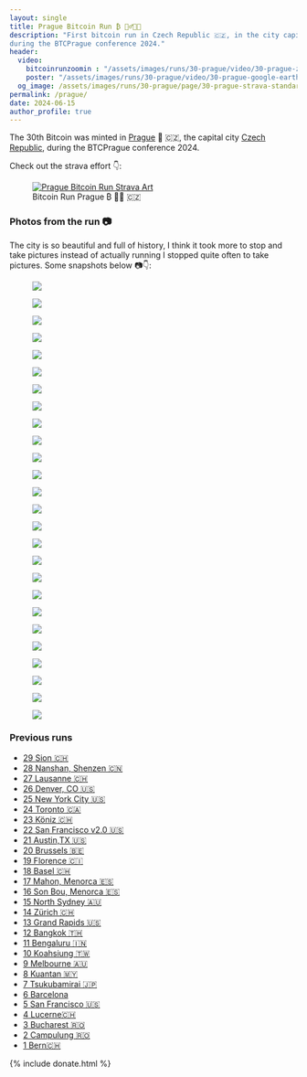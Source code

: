 ```yaml
---
layout: single
title: Prague Bitcoin Run ₿ 🏃‍♂️🇨🇿
description: "First bitcoin run in Czech Republic ️🇨🇿, in the city capital Prague. This was minted 
during the BTCPrague conference 2024."
header:
  video:
    bitcoinrunzoomin : "/assets/images/runs/30-prague/video/30-prague-zoomin-compressed-1080p.mp4"
    poster: "/assets/images/runs/30-prague/video/30-prague-google-earth-day-LABEL-1080p.jpg"
  og_image: /assets/images/runs/30-prague/page/30-prague-strava-standard-label-1400x900.jpg
permalink: /prague/
date: 2024-06-15
author_profile: true
---
```


The 30th Bitcoin  was minted in [Prague](https://en.wikipedia.org/wiki/Prague) 🎉 🇨🇿,
the capital city [Czech Republic](https://en.wikipedia.org/wiki/Czech_Republic), during the BTCPrague conference 2024.

Check out the strava effort 👇:

<figure class="image">
  <a href="https://www.strava.com/activities/11655057206">
    <img src="/assets/images/runs/30-prague/page/30-prague-strava-standard-label-1400x900.jpg" alt="Prague Bitcoin Run Strava Art">
  </a>
  <figcaption>Bitcoin Run Prague ₿ 🏃‍♂️ 🇨🇿</figcaption>
</figure>


### Photos from the run 📷

The city is so beautiful and full of history, I think it took more to stop and take pictures instead of
actually running I stopped quite often to take pictures. Some snapshots below 📷👇:

<figure class="image">
  <a href="/assets/images/runs/30-prague/city/1-overlay-1200x900.jpg">
    <img src="/assets/images/runs/30-prague/city/1-overlay-1200x900.jpg">
  </a>
</figure>

<figure class="image">
  <a href="/assets/images/runs/30-prague/city/2-overlay-1200x900.jpg">
    <img src="/assets/images/runs/30-prague/city/2-overlay-1200x900.jpg">
  </a>
</figure>

<figure class="image">
  <a href="/assets/images/runs/30-prague/city/3-overlay-1200x900.jpg">
    <img src="/assets/images/runs/30-prague/city/3-overlay-1200x900.jpg">
  </a>
</figure>

<figure class="image">
  <a href="/assets/images/runs/30-prague/city/4-overlay-1200x900.jpg">
    <img src="/assets/images/runs/30-prague/city/4-overlay-1200x900.jpg">
  </a>
</figure>

<figure class="image">
  <a href="/assets/images/runs/30-prague/city/5-overlay-1200x900.jpg">
    <img src="/assets/images/runs/30-prague/city/5-overlay-1200x900.jpg">
  </a>
</figure>

<figure class="image">
  <a href="/assets/images/runs/30-prague/city/6-overlay-1200x900.jpg">
    <img src="/assets/images/runs/30-prague/city/6-overlay-1200x900.jpg">
  </a>
</figure>

<figure class="image">
  <a href="/assets/images/runs/30-prague/city/7-overlay-1200x900.jpg">
    <img src="/assets/images/runs/30-prague/city/7-overlay-1200x900.jpg">
  </a>
</figure>

<figure class="image">
  <a href="/assets/images/runs/30-prague/city/8-overlay-1200x900.jpg">
    <img src="/assets/images/runs/30-prague/city/8-overlay-1200x900.jpg">
  </a>
</figure>

<figure class="image">
  <a href="/assets/images/runs/30-prague/city/9-overlay-1200x900.jpg">
    <img src="/assets/images/runs/30-prague/city/9-overlay-1200x900.jpg">
  </a>
</figure>

<figure class="image">
  <a href="/assets/images/runs/30-prague/city/10-overlay-1200x900.jpg">
    <img src="/assets/images/runs/30-prague/city/10-overlay-1200x900.jpg">
  </a>
</figure>

<figure class="image">
  <a href="/assets/images/runs/30-prague/city/11-overlay-1200x900.jpg">
    <img src="/assets/images/runs/30-prague/city/11-overlay-1200x900.jpg">
  </a>
</figure>

<figure class="image">
  <a href="/assets/images/runs/30-prague/city/12-overlay-1200x900.jpg">
    <img src="/assets/images/runs/30-prague/city/12-overlay-1200x900.jpg">
  </a>
</figure>

<figure class="image">
  <a href="/assets/images/runs/30-prague/city/13-overlay-1200x1027.jpg">
    <img src="/assets/images/runs/30-prague/city/13-overlay-1200x1027.jpg">
  </a>
</figure>

<figure class="image">
  <a href="/assets/images/runs/30-prague/city/14-overlay-1200x900.jpg">
    <img src="/assets/images/runs/30-prague/city/14-overlay-1200x900.jpg">
  </a>
</figure>

<figure class="image">
  <a href="/assets/images/runs/30-prague/city/15-overlay-1200x900.jpg">
    <img src="/assets/images/runs/30-prague/city/15-overlay-1200x900.jpg">
  </a>
</figure>

<figure class="image">
  <a href="/assets/images/runs/30-prague/city/16-overlay-1200x900.jpg">
    <img src="/assets/images/runs/30-prague/city/16-overlay-1200x900.jpg">
  </a>
</figure>

<figure class="image">
  <a href="/assets/images/runs/30-prague/city/17-overlay-1200x900.jpg">
    <img src="/assets/images/runs/30-prague/city/17-overlay-1200x900.jpg">
  </a>
</figure>

<figure class="image">
  <a href="/assets/images/runs/30-prague/city/18-overlay-1200x900.jpg">
    <img src="/assets/images/runs/30-prague/city/18-overlay-1200x900.jpg">
  </a>
</figure>

<figure class="image">
  <a href="/assets/images/runs/30-prague/city/19-overlay-1200x900.jpg">
    <img src="/assets/images/runs/30-prague/city/19-overlay-1200x900.jpg">
  </a>
</figure>

<figure class="image">
  <a href="/assets/images/runs/30-prague/city/20-overlay-1200x900.jpg">
    <img src="/assets/images/runs/30-prague/city/20-overlay-1200x900.jpg">
  </a>
</figure>

<figure class="image">
  <a href="/assets/images/runs/30-prague/city/21-overlay-1200x900.jpg">
    <img src="/assets/images/runs/30-prague/city/21-overlay-1200x900.jpg">
  </a>
</figure>

<figure class="image">
  <a href="/assets/images/runs/30-prague/city/22-overlay-1200x900.jpg">
    <img src="/assets/images/runs/30-prague/city/22-overlay-1200x900.jpg">
  </a>
</figure>

<figure class="image">
  <a href="/assets/images/runs/30-prague/city/23-overlay-1200x900.jpg">
    <img src="/assets/images/runs/30-prague/city/23-overlay-1200x900.jpg">
  </a>
</figure>

<figure class="image">
  <a href="/assets/images/runs/30-prague/city/24-overlay-1200x900.jpg">
    <img src="/assets/images/runs/30-prague/city/24-overlay-1200x900.jpg">
  </a>
</figure>

<figure class="image">
  <a href="/assets/images/runs/30-prague/city/25-overlay-1200x1600.jpg">
    <img src="/assets/images/runs/30-prague/city/25-overlay-1200x1600.jpg">
  </a>
</figure>

<figure class="image">
  <a href="/assets/images/runs/30-prague/city/26-overlay-1200x900.jpg">
    <img src="/assets/images/runs/30-prague/city/26-overlay-1200x900.jpg">
  </a>
</figure>

### Previous runs

- [29 Sion 🇨🇭](/sion)
- [28 Nanshan, Shenzen 🇨🇳](/shenzen/nanshan)
- [27 Lausanne 🇨🇭](/lausanne)
- [26 Denver, CO 🇺🇸](/denver)
- [25 New York City 🇺🇸](/nyc)
- [24 Toronto 🇨🇦](/toronto)
- [23 Köniz 🇨🇭](/koeniz)
- [22 San Francisco v2.0 🇺🇸](/san-francisco-v2)
- [21 Austin,TX 🇺🇸](/austin)
- [20 Brussels 🇧🇪](/bruxelles)
- [19 Florence 🇨🇮](/florence)
- [18 Basel 🇨🇭](/basel)
- [17 Mahon, Menorca 🇪🇸](/mahon)
- [16 Son Bou, Menorca 🇪🇸](/son-bou)
- [15 North Sydney 🇦🇺](/north-sydney)
- [14 Zürich 🇨🇭](/zuerich)
- [13 Grand Rapids️ 🇺🇸](/grand-rapids)
- [12 Bangkok️ 🇹🇭](/bangkok)
- [11 Bengaluru 🇮🇳](/bengaluru)
- [10 Koahsiung 🇹🇼](/kaohsiung)
- [9 Melbourne 🇦🇺](/melbourne)
- [8 Kuantan 🇲🇾](/kuantan)
- [7 Tsukubamirai 🇯🇵](/tsukubamirai)
- [6 Barcelona](/barcelona)
- [5 San Francisco 🇺🇸](/san-francisco)
- [4 Lucerne🇨🇭](/lucerne)
- [3 Bucharest 🇷🇴](/bucharest)
- [2 Campulung 🇷🇴](/campulung)
- [1 Bern🇨🇭](/bern)


{% include donate.html %}  
  
  
